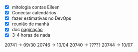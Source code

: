 - [x] mitologia contas Eileen
- [x] Conectar calendários
- [x] fazer estimativas no DevOps
- [x] reunião de manhã
- [x] doc [paginação](https://dev.azure.com/lucinity/LucinitySuite/_wiki/wikis/LucinitySuite.wiki/831/Complete-Re-Work-In-Pagination)
- [x] 3-4 horas de nada

20741 -> 09/30
20746 -> 10/04
20740 -> ?????
20744 -> 10/07
